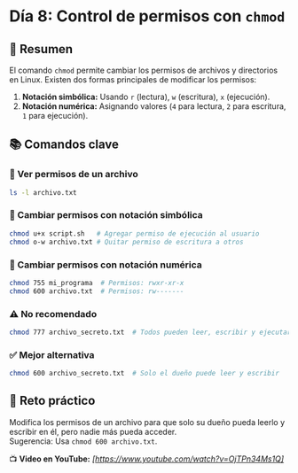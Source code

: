 # Día 8: Control de permisos con `chmod`

## 📌 Resumen

El comando `chmod` permite cambiar los permisos de archivos y directorios en Linux. Existen dos formas
principales de modificar los permisos:

1. **Notación simbólica:** Usando `r` (lectura), `w` (escritura), `x` (ejecución).
2. **Notación numérica:** Asignando valores (`4` para lectura, `2` para escritura, `1` para ejecución).

## 📚 Comandos clave

### 🔹 Ver permisos de un archivo

```bash
ls -l archivo.txt
```

### 🔹 Cambiar permisos con notación simbólica

```bash
chmod u+x script.sh   # Agregar permiso de ejecución al usuario
chmod o-w archivo.txt # Quitar permiso de escritura a otros
```

### 🔹 Cambiar permisos con notación numérica

```bash
chmod 755 mi_programa  # Permisos: rwxr-xr-x
chmod 600 archivo.txt  # Permisos: rw-------
```

### ⚠️ No recomendado

```bash
chmod 777 archivo_secreto.txt  # Todos pueden leer, escribir y ejecutar (inseguro)
```

### ✅ Mejor alternativa

```bash
chmod 600 archivo_secreto.txt  # Solo el dueño puede leer y escribir
```

## 🎯 Reto práctico

Modifica los permisos de un archivo para que solo su dueño pueda leerlo y escribir en él, pero nadie más pueda acceder.  
Sugerencia: Usa `chmod 600 archivo.txt`.  

📺 **Video en YouTube:** _[https://www.youtube.com/watch?v=OjTPn34Ms1Q]_
